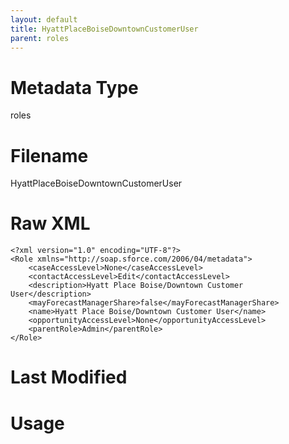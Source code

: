 ```yaml
---
layout: default
title: HyattPlaceBoiseDowntownCustomerUser
parent: roles
---
```

# Metadata Type
roles


# Filename 
HyattPlaceBoiseDowntownCustomerUser


# Raw XML
```
<?xml version="1.0" encoding="UTF-8"?>
<Role xmlns="http://soap.sforce.com/2006/04/metadata">
    <caseAccessLevel>None</caseAccessLevel>
    <contactAccessLevel>Edit</contactAccessLevel>
    <description>Hyatt Place Boise/Downtown Customer User</description>
    <mayForecastManagerShare>false</mayForecastManagerShare>
    <name>Hyatt Place Boise/Downtown Customer User</name>
    <opportunityAccessLevel>None</opportunityAccessLevel>
    <parentRole>Admin</parentRole>
</Role>
```


# Last Modified


# Usage
